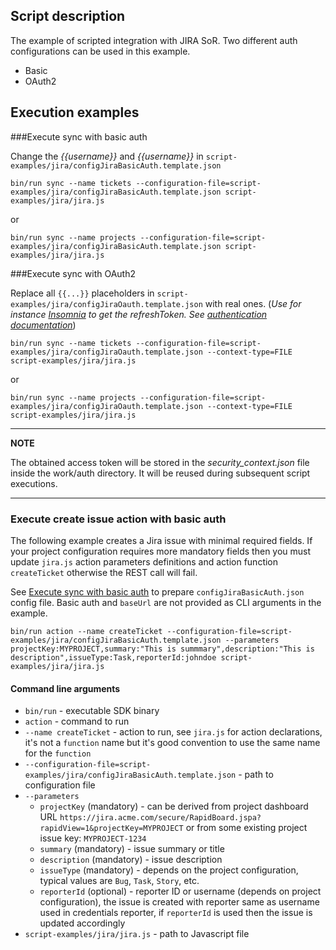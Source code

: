 ## Script description
The example of scripted integration with JIRA SoR. 
Two different auth configurations can be used in this example.
- Basic
- OAuth2

## Execution examples

<a id="basicAuth"></a>
###Execute sync with basic auth

Change the _{{username}}_ and _{{username}}_ in `script-examples/jira/configJiraBasicAuth.template.json`

`bin/run sync --name tickets --configuration-file=script-examples/jira/configJiraBasicAuth.template.json script-examples/jira/jira.js`

or

`bin/run sync --name projects --configuration-file=script-examples/jira/configJiraBasicAuth.template.json script-examples/jira/jira.js`

###Execute sync with OAuth2

Replace all `{{...}}` placeholders in `script-examples/jira/configJiraOauth.template.json` with real ones.
(_Use for instance [Insomnia](https://insomnia.rest) to get the refreshToken.
See [authentication documentation](https://support.insomnia.rest/article/38-authentication)_)

`bin/run sync --name tickets --configuration-file=script-examples/jira/configJiraOauth.template.json --context-type=FILE script-examples/jira/jira.js`

or

`bin/run sync --name projects --configuration-file=script-examples/jira/configJiraOauth.template.json --context-type=FILE  script-examples/jira/jira.js`
       
---
**NOTE**

The obtained access token will be stored in the _security_context.json_ file inside the work/auth directory. It will be reused during subsequent script executions.

---

### Execute create issue action with basic auth

The following example creates a Jira issue with minimal required fields. If your project configuration requires more
mandatory fields then you must update `jira.js` action parameters definitions and action function `createTicket`
otherwise the REST call will fail.

See [Execute sync with basic auth](#basicAuth) to prepare `configJiraBasicAuth.json` config file. Basic auth
and `baseUrl` are not provided as CLI arguments in the example.

`bin/run action --name createTicket --configuration-file=script-examples/jira/configJiraBasicAuth.template.json --parameters projectKey:MYPROJECT,summary:"This is summmary",description:"This is description",issueType:Task,reporterId:johndoe script-examples/jira/jira.js`

#### Command line arguments

* `bin/run` - executable SDK binary
* `action` - command to run
* `--name createTicket` - action to run, see `jira.js` for action declarations, it's not a `function` name but it's good
  convention to use the same name for the `function`
* `--configuration-file=script-examples/jira/configJiraBasicAuth.template.json` - path to configuration file
* `--parameters`
    * `projectKey` (mandatory) - can be derived from project dashboard
      URL `https://jira.acme.com/secure/RapidBoard.jspa?rapidView=1&projectKey=MYPROJECT` or from some existing project
      issue key: `MYPROJECT-1234`
    * `summary` (mandatory) - issue summary or title
    * `description` (mandatory) - issue description
    * `issueType` (mandatory) - depends on the project configuration, typical values are `Bug`, `Task`, `Story`, etc.
    * `reporterId` (optional) - reporter ID or username (depends on project configuration), the issue is created with
      reporter same as username used in credentials reporter, if `reporterId` is used then the issue is updated
      accordingly
* `script-examples/jira/jira.js` - path to Javascript file   

